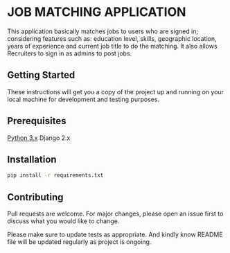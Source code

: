 # JOB MATCHING APPLICATION

This application basically matches jobs to users who are signed in; considering features such as:
education level, skills, geographic location, years of experience and current job title to do the matching. It also allows 
Recruiters to sign in as admins to post jobs.

## Getting Started
These instructions will get you a copy of the project up and running on your local machine
for development and testing purposes.

## Prerequisites
[Python 3.x](https://www.python.org/downloads/)
Django 2.x

## Installation
```bash
pip install -r requirements.txt
```

## Contributing
Pull requests are welcome. For major changes, please open an issue first to discuss what you would like to change.

Please make sure to update tests as appropriate. And kindly know README file will be updated regularly as project is ongoing.

